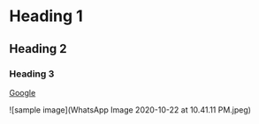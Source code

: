 # Heading 1
## Heading 2
### Heading 3


[Google](http://www.google.com)

![sample image](WhatsApp Image 2020-10-22 at 10.41.11 PM.jpeg)
